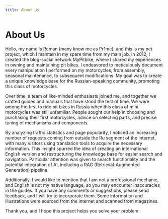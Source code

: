 ```yaml
---
title: About Us
---
```


# About Us

Hello, my name is Roman (many know me as Pr1me), and this is my pet project, which I maintain in my spare time from my main job. In 2012, I created the blog-social network MyPitbike, where I shared my experiences in owning and maintaining pit bikes. I endeavored to meticulously document every manipulation I performed on my motorcycles, from assembly, seasonal maintenance, to subsequent modifications. My goal was to create a unique knowledge base for the Russian-speaking community, promoting this class of motorcycles.

Over time, a team of like-minded enthusiasts joined me, and together we crafted guides and manuals that have stood the test of time. We were among the first to ride pit bikes in Russia when this class of mini motorcycles was still unfamiliar. People sought our help in choosing and purchasing their first motorcycles, advice on selecting parts, and precise tuning of mechanisms and components.

By analyzing traffic statistics and page popularity, I noticed an increasing number of requests coming from outside the Ru segment of the internet, with many visitors using translation tools to acquire the necessary information. This insight spurred the idea of creating an international English version and restructuring the knowledge base for easier search and navigation. Particular attention was given to search functionality and the potential integration of AI, including a RAG (Retrieval-Augmented Generation) pipeline.

Additionally, I would like to mention that I am not a professional mechanic, and English is not my native language, so you may encounter inaccuracies in the guides. If you have any comments or suggestions, please send feedback, and I will try to incorporate them. Some information and illustrations were sourced from the internet and scanned from magazines.

Thank you, and I hope this project helps you solve your problem.
